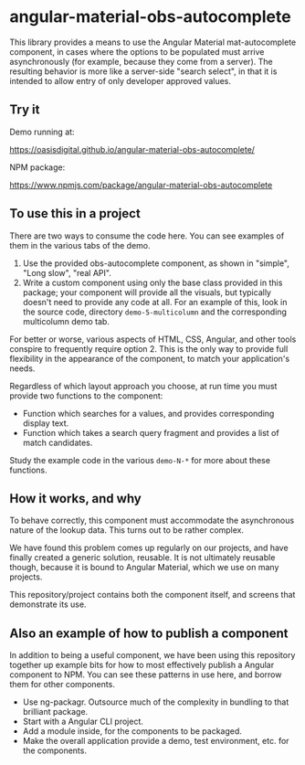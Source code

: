# angular-material-obs-autocomplete

This library provides a means to use the Angular Material mat-autocomplete
component, in cases where the options to be populated must arrive asynchronously
(for example, because they come from a server). The resulting behavior is more
like a server-side "search select", in that it is intended to allow entry of
only developer approved values.

## Try it

Demo running at:

https://oasisdigital.github.io/angular-material-obs-autocomplete/

NPM package:

https://www.npmjs.com/package/angular-material-obs-autocomplete

## To use this in a project

There are two ways to consume the code here. You can see examples of them in the
various tabs of the demo. 

1. Use the provided obs-autocomplete component, as shown in "simple", "Long
   slow", "real API".
2. Write a custom component using only the base class provided in this package;
   your component will provide all the visuals, but typically doesn't need to
   provide any code at all. For an example of this, look in the source code,
   directory `demo-5-multicolumn` and the corresponding multicolumn demo tab.

For better or worse, various aspects of HTML, CSS, Angular, and other tools
conspire to frequently require option 2. This is the only way to provide full
flexibility in the appearance of the component, to match your application's
needs.

Regardless of which layout approach you choose, at run time you must provide two
functions to the component:

* Function which searches for a values, and provides corresponding display text.
* Function which takes a search query fragment and provides a list of match
  candidates.

Study the example code in the various `demo-N-*` for more about these functions.

## How it works, and why

To behave correctly, this component must accommodate the asynchronous nature of
the lookup data. This turns out to be rather complex.

We have found this problem comes up regularly on our projects, and have finally
created a generic solution, reusable. It is not ultimately reusable though,
because it is bound to Angular Material, which we use on many projects.

This repository/project contains both the component itself, and screens that
demonstrate its use.

## Also an example of how to publish a component

In addition to being a useful component, we have been using this repository
together up example bits for how to most effectively publish a Angular component
to NPM. You can see these patterns in use here, and borrow them for other
components.

* Use ng-packagr. Outsource much of the complexity in bundling to that brilliant
  package.
* Start with a Angular CLI project.
* Add a module inside, for the components to be packaged.
* Make the overall application provide a demo, test environment, etc. for
  the components.
